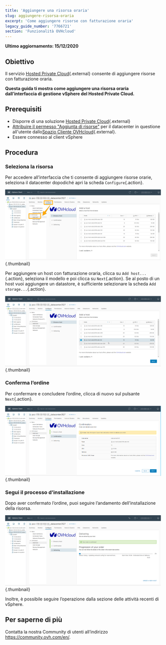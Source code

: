 ```yaml
---
title: 'Aggiungere una risorsa oraria'
slug: aggiungere-risorsa-oraria
excerpt: 'Come aggiungere risorse con fatturazione oraria'
legacy_guide_number: '7766721'
section: 'Funzionalità OVHcloud'
---
```


**Ultimo aggiornamento: 15/12/2020**

## Obiettivo

Il servizio [Hosted Private Cloud](https://www.ovhcloud.com/it/enterprise/products/hosted-private-cloud/){.external} consente di aggiungere risorse con fatturazione oraria.

**Questa guida ti mostra come aggiungere una risorsa oraria dall’interfaccia di gestione vSphere del Hosted Private Cloud.**

## Prerequisiti

* Disporre di una soluzione [Hosted Private Cloud](https://www.ovhcloud.com/it/enterprise/products/hosted-private-cloud/){.external}
* [Attribuire il permesso "Aggiunta di risorse"](../modificare-permessi-di-un-utente/) per il datacenter in questione all'utente dallo[Spazio Cliente OVHcloud](https://www.ovh.com/auth/?action=gotomanager){.external}.
* Essere connesso al client vSphere


## Procedura

### Seleziona la risorsa

Per accedere all’interfaccia che ti consente di aggiungere risorse orarie, seleziona il datacenter dopodiché apri la scheda `Configure`{.action}.

![Aggiunta di un host](images/addhost_01.png){.thumbnail}

Per aggiungere un host con fatturazione oraria, clicca su `Add host...`{.action}, seleziona il modello e poi clicca su `Next`{.action}. Se al posto di un host vuoi aggiungere un datastore, è sufficiente selezionare la scheda `Add storage...`{.action}.

![Aggiunta di un host](images/addhost_03.png){.thumbnail}


### Conferma l’ordine

Per confermare e concludere l’ordine, clicca di nuovo sul pulsante `Next`{.action}.

![conferma ordine](images/addhost_04.png){.thumbnail}

### Segui il processo d’installazione

Dopo aver confermato l’ordine, puoi seguire l’andamento dell’installazione della risorsa.

![installazione](images/addhost_06.png){.thumbnail}

Inoltre, è possibile seguire l’operazione dalla sezione delle attività recenti di vSphere. 


## Per saperne di più

Contatta la nostra Community di utenti all’indirizzo <https://community.ovh.com/en/>.